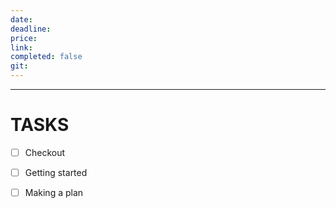 ```yaml
---
date: 
deadline: 
price: 
link: 
completed: false
git:
---
```


---
# TASKS 

- [ ] Checkout
- [ ] Getting started
- [ ] Making a plan

